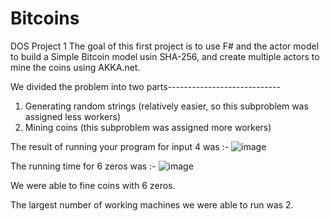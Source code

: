 # Bitcoins
DOS Project 1
The goal of this first project is to use F# and the actor model to build a Simple Bitcoin model usin SHA-256, and create multiple actors to mine the coins using AKKA.net.


We divided the problem into two parts----------------------------
1. Generating random strings (relatively easier, so this subproblem was assigned less workers)
2. Mining coins (this subproblem was assigned more workers)




The result of running your program for input 4 was :- ![image](https://user-images.githubusercontent.com/72169934/134735728-1bbf02b5-9a53-4cb6-bb86-bf26bf7401ed.png)

The running time for  6 zeros was :-
![image](https://user-images.githubusercontent.com/72169934/134735571-a6cc74f7-e595-4a24-b334-5560eced6a21.png)



We were able to fine coins with 6 zeros.


The largest number of working machines we were able to run was 2.
